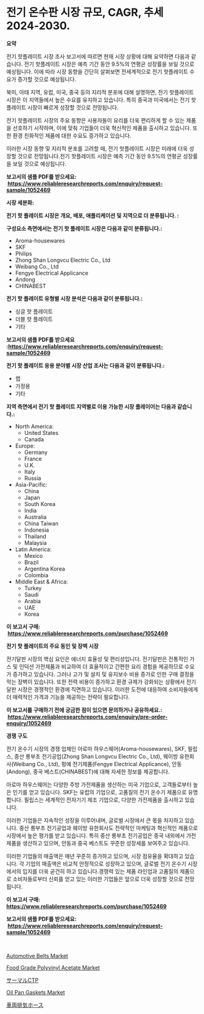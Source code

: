 <p><h1>전기 온수판 시장 규모, CAGR, 추세 2024-2030.</h1></p><p><strong>요약</strong></p>
<p><p>전기 핫플레이트 시장 조사 보고서에 따르면 현재 시장 상황에 대해 요약하면 다음과 같습니다. 전기 핫플레이트 시장은 예측 기간 동안 9.5%의 연평균 성장률을 보일 것으로 예상됩니다. 이에 따라 시장 동향을 간단히 살펴보면 전세계적으로 전기 핫플레이트 수요가 증가할 것으로 예상됩니다.</p><p>북미, 아태 지역, 유럽, 미국, 중국 등의 지리적 분포에 대해 설명하면, 전기 핫플레이트 시장은 이 지역들에서 높은 수요를 유지하고 있습니다. 특히 중국과 미국에서는 전기 핫플레이트 시장이 빠르게 성장할 것으로 전망됩니다.</p><p>전기 핫플레이트 시장의 주요 동향은 사용자들이 요리를 더욱 편리하게 할 수 있는 제품을 선호하기 시작하며, 이에 맞춰 기업들이 더욱 혁신적인 제품을 출시하고 있습니다. 또한 환경 친화적인 제품에 대한 수요도 증가하고 있습니다.</p><p>이러한 시장 동향 및 지리적 분포를 고려할 때, 전기 핫플레이트 시장은 미래에 더욱 성장할 것으로 전망됩니다.전기 핫플레이트 시장은 예측 기간 동안 9.5%의 연평균 성장률을 보일 것으로 예상됩니다.</p></p>
<p><strong>보고서의 샘플 PDF를 받으세요: &nbsp;<a href="https://www.reliableresearchreports.com/enquiry/request-sample/1052469">https://www.reliableresearchreports.com/enquiry/request-sample/1052469</a></strong></p>
<p><strong>시장 세분화:</strong></p>
<p><strong> 전기 핫 플레이트 시장은 개요, 배포, 애플리케이션 및 지역으로 더 분류됩니다. :</strong></p>
<p><strong>구성요소 측면에서는 전기 핫 플레이트 시장은 다음과 같이 분류됩니다.:</strong></p>
<p><ul><li>Aroma-housewares</li><li>SKF</li><li>Philips</li><li>Zhong Shan Longvcu Electric Co., Ltd</li><li>Weibang Co., Ltd</li><li>Fengye Electrical Applicance</li><li>Andong</li><li>CHINABEST</li></ul></p>
<p><strong> 전기 핫 플레이트 유형별 시장 분석은 다음과 같이 분류됩니다.:</strong></p>
<p><ul><li>싱글 핫 플레이트</li><li>더블 핫 플레이트</li><li>기타</li></ul></p>
<p><strong>보고서의 샘플 PDF를 받으세요 :<a href="https://www.reliableresearchreports.com/enquiry/request-sample/1052469">https://www.reliableresearchreports.com/enquiry/request-sample/1052469</a></strong></p>
<p><strong> 전기 핫 플레이트 응용 분야별 시장 산업 조사는 다음과 같이 분류됩니다.:</strong></p>
<p><ul><li>랩</li><li>가정용</li><li>기타</li></ul></p>
<p><strong>지역 측면에서 전기 핫 플레이트 지역별로 이용 가능한 시장 플레이어는 다음과 같습니다.:</strong></p>
<p><ul>
    <li>
        North America:
        <ul>
            <li>United States</li>
            <li>Canada</li>
        </ul>
    </li>
    <li>
        Europe:
        <ul>
            <li>Germany</li>
            <li>France</li>
            <li>U.K.</li>
            <li>Italy</li>
            <li>Russia</li>
        </ul>
    </li>
    <li>
        Asia-Pacific:
        <ul>
            <li>China</li>
            <li>Japan</li>
            <li>South Korea</li>
            <li>India</li>
            <li>Australia</li>
            <li>China Taiwan</li>
            <li>Indonesia</li>
            <li>Thailand</li>
            <li>Malaysia</li>
        </ul>
    </li>
    <li>
        Latin America:
        <ul>
            <li>Mexico</li>
            <li>Brazil</li>
            <li>Argentina Korea</li>
            <li>Colombia</li>
        </ul>
    </li>
    <li>
        Middle East & Africa:
        <ul>
            <li>Turkey</li>
            <li>Saudi</li>
            <li>Arabia</li>
            <li>UAE</li>
            <li>Korea</li>
        </ul>
    </li>
    </ul></p>
<p><strong>이 보고서 구매: &nbsp;<a href="https://www.reliableresearchreports.com/purchase/1052469">https://www.reliableresearchreports.com/purchase/1052469</a></strong></p>
<p><strong>전기 핫 플레이트의 주요 동인 및 장벽 시장</strong></p>
<p><p>전기달판 시장의 핵심 요인은 에너지 효율성 및 편리성입니다. 전기달판은 전통적인 가스 및 인덕션 가전제품과 비교하여 더 효율적이고 간편한 요리 경험을 제공하므로 수요가 증가하고 있습니다. 그러나 고가 및 설치 및 유지보수 비용 증가로 인한 구매 결정을 막는 장벽이 있습니다. 또한 전력 비용이 증가하고 환경 규제가 강화되는 상황에서 전기달판 시장은 경쟁적인 환경에 직면하고 있습니다. 이러한 도전에 대응하여 소비자들에게 더 매력적인 가격과 기능을 제공하는 전략이 필요합니다.</p></p>
<p><strong>이 보고서를 구매하기 전에 궁금한 점이 있으면 문의하거나 공유하세요.: &nbsp;<a href="https://www.reliableresearchreports.com/enquiry/pre-order-enquiry/1052469">https://www.reliableresearchreports.com/enquiry/pre-order-enquiry/1052469</a></strong></p>
<p><strong>경쟁 구도</strong></p>
<p><p>전기 온수기 시장의 경쟁 업체인 아로마 하우스웨어(Aroma-housewares), SKF, 필립스, 중산 롱부초 전기공업(Zhong Shan Longvcu Electric Co., Ltd), 웨이방 유한회사(Weibang Co., Ltd), 펑예 전기제품(Fengye Electrical Applicance), 안동(Andong), 중국 베스트(CHINABEST)에 대해 자세한 정보를 제공합니다.</p><p>아로마 하우스웨어는 다양한 주방 가전제품을 생산하는 미국 기업으로, 고객들로부터 높은 인기를 얻고 있습니다. SKF는 유럽의 기업으로, 고품질의 전기 온수기 제품으로 유명합니다. 필립스는 세계적인 전자기기 제조 기업으로, 다양한 가전제품을 출시하고 있습니다.</p><p>이러한 기업들은 지속적인 성장을 이루어내며, 글로벌 시장에서 큰 몫을 차지하고 있습니다. 중산 롱부초 전기공업과 웨이방 유한회사도 전략적인 마케팅과 혁신적인 제품으로 시장에서 높은 평가를 받고 있습니다. 특히 중산 롱부초 전기공업은 중국 내외에서 가전제품을 생산하고 있으며, 안동과 중국 베스트도 꾸준한 성장세를 보여주고 있습니다.</p><p>이러한 기업들의 매출액은 매년 꾸준히 증가하고 있으며, 시장 점유율을 확대하고 있습니다. 각 기업의 매출액은 비교적 안정적으로 성장하고 있으며, 글로벌 전기 온수기 시장에서의 입지를 더욱 굳건히 하고 있습니다.경쟁력 있는 제품 라인업과 고품질의 제품으로 소비자들로부터 신뢰를 얻고 있는 이러한 기업들은 앞으로 더욱 성장할 것으로 전망됩니다.</p></p>
<p><strong>이 보고서 구매: &nbsp; <a href="https://www.reliableresearchreports.com/purchase/1052469">https://www.reliableresearchreports.com/purchase/1052469</a></strong></p>
<p><strong>보고서의 샘플 PDF를 받으세요: &nbsp;<a href="https://www.reliableresearchreports.com/enquiry/request-sample/1052469">https://www.reliableresearchreports.com/enquiry/request-sample/1052469</a></strong><strong></strong></p>
<p>&nbsp;</p>
<p><p><a href="https://github.com/joannesouthgate/Market-Research-Report-List-2/blob/main/automotive-belts-market.md">Automotive Belts Market</a></p><p><a href="https://view.publitas.com/reportprime-1/food-grade-polyvinyl-acetate-market-provides-detailed-segmentation-of-this-market-based-on-type-application-and-region-and-forecast-for-the-period-from-2023-2030/">Food Grade Polyvinyl Acetate Market</a></p><p><a href="https://github.com/vhemk0794148/Market-Research-Report-List-1/blob/main/5348986188512.md">サーマルCTP</a></p><p><a href="https://silk-columnist-571.notion.site/Oil-Pan-Gaskets-Market-Research-Report-Provides-Critical-Insights-that-can-help-Shape-Business-Devel-5523a1cc85524e9db30bf58edacecc48">Oil Pan Gaskets Market</a></p><p><a href="https://medium.com/@joniki_bangla07/%E8%BB%8A%E4%B8%A1%E6%8E%92%E6%B0%97%E3%83%9B%E3%83%BC%E3%82%B9%E5%B8%82%E5%A0%B4-2031%E5%B9%B4%E3%81%BE%E3%81%A7%E3%81%AE%E6%88%90%E5%8A%9F%E3%81%AE%E9%8D%B5%E3%81%A8%E3%81%AA%E3%82%8B%E3%83%93%E3%82%B8%E3%83%8D%E3%82%B9%E6%88%A6%E7%95%A5%E3%81%AE%E4%BA%88%E6%B8%AC-31fc5266e816">車両排気ホース</a></p></p>